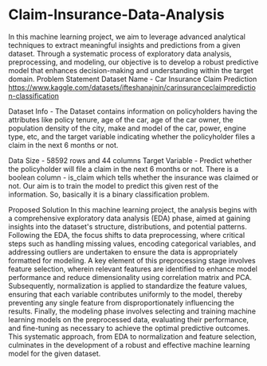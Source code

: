 # Claim-Insurance-Data-Analysis
In this machine learning project, we aim to leverage advanced analytical techniques to extract meaningful insights and predictions from a given dataset. Through a systematic process of exploratory data analysis, preprocessing, and modeling, our objective is to develop a robust predictive model that enhances decision-making and understanding within the target domain.
Problem Statement Dataset Name - Car Insurance Claim Prediction https://www.kaggle.com/datasets/ifteshanajnin/carinsuranceclaimprediction-classification

Dataset Info - The Dataset contains information on policyholders having the attributes like policy tenure, age of the car, age of the car owner, the population density of the city, make and model of the car, power, engine type, etc, and the target variable indicating whether the policyholder files a claim in the next 6 months or not.

Data Size - 58592 rows and 44 columns Target Variable - Predict whether the policyholder will file a claim in the next 6 months or not. There is a boolean column - is_claim which tells whether the insurance was claimed or not. Our aim is to train the model to predict this given rest of the information. So, basically it is a binary classification problem.

Proposed Solution In this machine learning project, the analysis begins with a comprehensive exploratory data analysis (EDA) phase, aimed at gaining insights into the dataset's structure, distributions, and potential patterns. Following the EDA, the focus shifts to data preprocessing, where critical steps such as handling missing values, encoding categorical variables, and addressing outliers are undertaken to ensure the data is appropriately formatted for modeling. A key element of this preprocessing stage involves feature selection, wherein relevant features are identified to enhance model performance and reduce dimensionality using correlation matrix and PCA. Subsequently, normalization is applied to standardize the feature values, ensuring that each variable contributes uniformly to the model, thereby preventing any single feature from disproportionately influencing the results. Finally, the modeling phase involves selecting and training machine learning models on the preprocessed data, evaluating their performance, and fine-tuning as necessary to achieve the optimal predictive outcomes. This systematic approach, from EDA to normalization and feature selection, culminates in the development of a robust and effective machine learning model for the given dataset.
